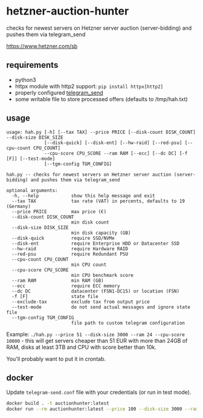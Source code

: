 # hetzner-auction-hunter
checks for newest servers on Hetzner server auction (server-bidding) and pushes them via telegram_send

https://www.hetzner.com/sb

## requirements
* python3
* httpx module with http2 support: `pip install httpx[http2]`
* properly configured [telegram_send](https://pypi.org/project/telegram-send/#installation)
* some writable file to store processed offers (defaults to /tmp/hah.txt)

## usage
```
usage: hah.py [-h] [--tax TAX] --price PRICE [--disk-count DISK_COUNT] --disk-size DISK_SIZE
              [--disk-quick] [--disk-ent] [--hw-raid] [--red-psu] [--cpu-count CPU_COUNT]
              --cpu-score CPU_SCORE --ram RAM [--ecc] [--dc DC] [-f [F]] [--test-mode]
              [--tgm-config TGM_CONFIG]

hah.py -- checks for newest servers on Hetzner server auction (server-bidding) and pushes them via telegram_send

optional arguments:
  -h, --help            show this help message and exit
  --tax TAX             tax rate (VAT) in percents, defaults to 19 (Germany)
  --price PRICE         max price (€)
  --disk-count DISK_COUNT
                        min disk count
  --disk-size DISK_SIZE
                        min disk capacity (GB)
  --disk-quick          require SSD/NVMe
  --disk-ent            require Enterprise HDD or Datacenter SSD
  --hw-raid             require Hardware RAID
  --red-psu             require Redundant PSU
  --cpu-count CPU_COUNT
                        min CPU count
  --cpu-score CPU_SCORE
                        min CPU benchmark score
  --ram RAM             min RAM (GB)
  --ecc                 require ECC memory
  --dc DC               datacenter (FSN1-DC15) or location (FSN)
  -f [F]                state file
  --exclude-tax         exclude tax from output price
  --test-mode           do not send actual messages and ignore state file
  --tgm-config TGM_CONFIG
                        file path to custom telegram configuration
```

Example: `./hah.py --price 51 --disk-size 3000 --ram 24 --cpu-score 10000` - this will get servers cheaper than 51 EUR with more than 24GB of RAM, disks at least 3TB and CPU with score better than 10k.

You'll probably want to put it in crontab.

## docker

Update `telegram-send.conf` file with your credentials (or run in test mode).

```bash
docker build . -t auctionhunter:latest
docker run --rm auctionhunter:latest --price 100 --disk-size 3000 --ram 24 --cpu-score 10000 --test-mode
```